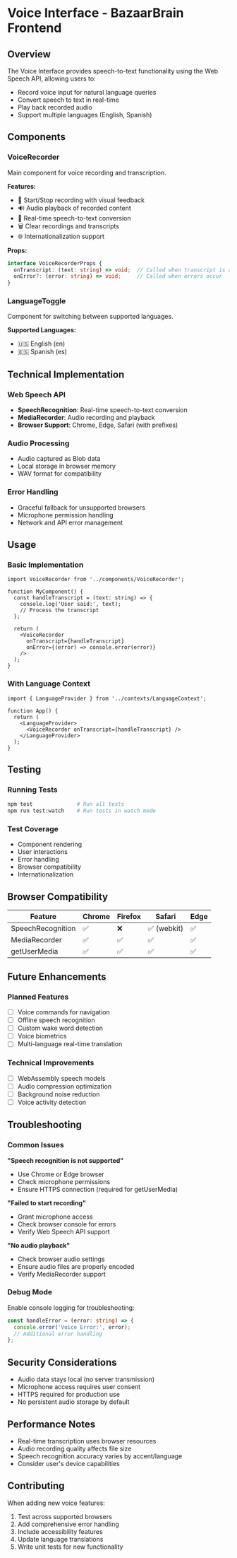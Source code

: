 # Voice Interface - BazaarBrain Frontend

## Overview

The Voice Interface provides speech-to-text functionality using the Web Speech API, allowing users to:
- Record voice input for natural language queries
- Convert speech to text in real-time
- Play back recorded audio
- Support multiple languages (English, Spanish)

## Components

### VoiceRecorder
Main component for voice recording and transcription.

**Features:**
- 🎤 Start/Stop recording with visual feedback
- 🔊 Audio playback of recorded content
- 📝 Real-time speech-to-text conversion
- 🗑️ Clear recordings and transcripts
- 🌐 Internationalization support

**Props:**
```typescript
interface VoiceRecorderProps {
  onTranscript: (text: string) => void;  // Called when transcript is available
  onError?: (error: string) => void;     // Called when errors occur
}
```

### LanguageToggle
Component for switching between supported languages.

**Supported Languages:**
- 🇺🇸 English (en)
- 🇪🇸 Spanish (es)

## Technical Implementation

### Web Speech API
- **SpeechRecognition**: Real-time speech-to-text conversion
- **MediaRecorder**: Audio recording and playback
- **Browser Support**: Chrome, Edge, Safari (with prefixes)

### Audio Processing
- Audio captured as Blob data
- Local storage in browser memory
- WAV format for compatibility

### Error Handling
- Graceful fallback for unsupported browsers
- Microphone permission handling
- Network and API error management

## Usage

### Basic Implementation
```tsx
import VoiceRecorder from '../components/VoiceRecorder';

function MyComponent() {
  const handleTranscript = (text: string) => {
    console.log('User said:', text);
    // Process the transcript
  };

  return (
    <VoiceRecorder
      onTranscript={handleTranscript}
      onError={(error) => console.error(error)}
    />
  );
}
```

### With Language Context
```tsx
import { LanguageProvider } from '../contexts/LanguageContext';

function App() {
  return (
    <LanguageProvider>
      <VoiceRecorder onTranscript={handleTranscript} />
    </LanguageProvider>
  );
}
```

## Testing

### Running Tests
```bash
npm test              # Run all tests
npm run test:watch    # Run tests in watch mode
```

### Test Coverage
- Component rendering
- User interactions
- Error handling
- Browser compatibility
- Internationalization

## Browser Compatibility

| Feature | Chrome | Firefox | Safari | Edge |
|---------|--------|---------|--------|------|
| SpeechRecognition | ✅ | ❌ | ✅ (webkit) | ✅ |
| MediaRecorder | ✅ | ✅ | ✅ | ✅ |
| getUserMedia | ✅ | ✅ | ✅ | ✅ |

## Future Enhancements

### Planned Features
- [ ] Voice commands for navigation
- [ ] Offline speech recognition
- [ ] Custom wake word detection
- [ ] Voice biometrics
- [ ] Multi-language real-time translation

### Technical Improvements
- [ ] WebAssembly speech models
- [ ] Audio compression optimization
- [ ] Background noise reduction
- [ ] Voice activity detection

## Troubleshooting

### Common Issues

**"Speech recognition is not supported"**
- Use Chrome or Edge browser
- Check microphone permissions
- Ensure HTTPS connection (required for getUserMedia)

**"Failed to start recording"**
- Grant microphone access
- Check browser console for errors
- Verify Web Speech API support

**"No audio playback"**
- Check browser audio settings
- Ensure audio files are properly encoded
- Verify MediaRecorder support

### Debug Mode
Enable console logging for troubleshooting:
```typescript
const handleError = (error: string) => {
  console.error('Voice Error:', error);
  // Additional error handling
};
```

## Security Considerations

- Audio data stays local (no server transmission)
- Microphone access requires user consent
- HTTPS required for production use
- No persistent audio storage by default

## Performance Notes

- Real-time transcription uses browser resources
- Audio recording quality affects file size
- Speech recognition accuracy varies by accent/language
- Consider user's device capabilities

## Contributing

When adding new voice features:
1. Test across supported browsers
2. Add comprehensive error handling
3. Include accessibility features
4. Update language translations
5. Write unit tests for new functionality
